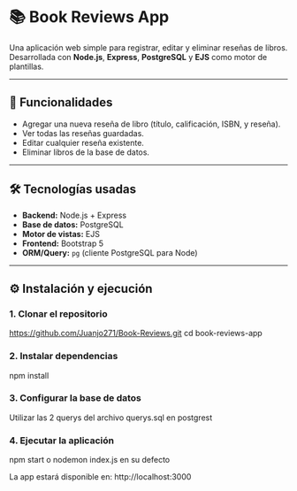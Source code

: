 # 📚 Book Reviews App

Una aplicación web simple para registrar, editar y eliminar reseñas de libros. Desarrollada con **Node.js**, **Express**, **PostgreSQL** y **EJS** como motor de plantillas.

---

## 🚀 Funcionalidades

- Agregar una nueva reseña de libro (título, calificación, ISBN, y reseña).
- Ver todas las reseñas guardadas.
- Editar cualquier reseña existente.
- Eliminar libros de la base de datos.

---

## 🛠️ Tecnologías usadas

- **Backend:** Node.js + Express
- **Base de datos:** PostgreSQL
- **Motor de vistas:** EJS
- **Frontend:** Bootstrap 5
- **ORM/Query:** `pg` (cliente PostgreSQL para Node)

---

## ⚙️ Instalación y ejecución

### 1. Clonar el repositorio

https://github.com/Juanjo271/Book-Reviews.git
cd book-reviews-app

### 2. Instalar dependencias

npm install

### 3. Configurar la base de datos

Utilizar las 2 querys del archivo querys.sql en postgrest

### 4. Ejecutar la aplicación

npm start o nodemon index.js en su defecto

La app estará disponible en: http://localhost:3000


